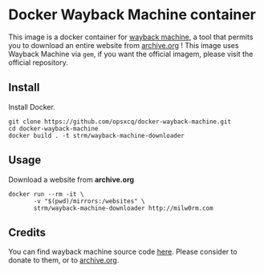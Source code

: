 # Docker Wayback Machine container

This image is a docker container for [wayback machine](https://github.com/hartator/wayback-machine-downloader), a tool that permits you to download an entire website from [archive.org](http://archive.org) ! This image uses Wayback Machine via `gem`, if you want the official imagem, please visit the official repository.

## Install

Install Docker.

```
git clone https://github.com/opsxcq/docker-wayback-machine.git
cd docker-wayback-machine
docker build . -t strm/wayback-machine-downloader
```

## Usage

Download a website from **archive.org**

```
docker run --rm -it \ 
       -v "$(pwd)/mirrors:/websites" \
       strm/wayback-machine-downloader http://milw0rm.com
```

## Credits

You can find wayback machine source code [here](https://github.com/hartator/wayback-machine-downloader). Please consider to donate to them, or to [archive.org](http://archive.org).
